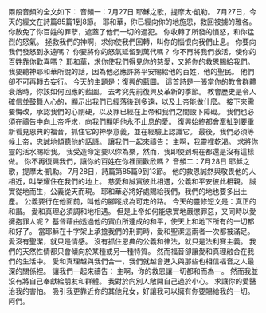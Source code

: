 兩段音頻的全文如下：
音頻一：7月27日
耶穌之歌，提摩太·凱勒。
7月27日，今天的經文在詩篇85篇1到8節。
耶和華，你已經向你的地施恩，救回被擄的雅各。
你赦免了你百姓的罪孽，遮蓋了他們一切的過犯。
你收轉了所發的憤怒，和你猛烈的怒氣。
拯救我們的神啊，求你使我們回轉，叫你的惱恨向我們止息。
你要向我們發怒到永遠嗎？
你要將你的怒氣延留到萬代嗎？
你不再將我們救活，使你的百姓靠你歡喜嗎？
耶和華，求你使我們得見你的慈愛，又將你的救恩賜給我們。
我要聽神耶和華所說的話，因為他必應許將平安賜給他的百姓，他的聖民。
他們卻不可再轉去妄行。
今天的主題是：復興的藍圖。
這首詩是一張當你的教會群體衰落時，你該如何回應的藍圖。
去考究先前復興及革新的季節。
教會歷史是令人確信並鼓舞人心的，顯示出我們已經落後到多遠，以及上帝能做什麼。
接下來需要悔改，承認我們的心剛硬，以及罪已經在上帝和我們之間設下障礙。
我們也必須在禱告中向上帝呼求，向我們顯明他永不止息的愛。
復興始終都會牽扯到要重新看見恩典的福音，抓住它的神學意義，並在經驗上認識它。
最後，我們必須等候上帝，忠誠地傾聽他的話語。
讓我們一起來禱告：
主啊，我靈裡乾渴。
求將你靈的活水賜給我。
我受造命定要以你為樂，然而，我即使到現在都還是沒有這樣做。
你不再復興我們，讓你的百姓在你裡面歡欣嗎？
音頻二：7月28日
耶穌之歌，提摩太·凱勒。
7月28日，詩篇第85篇9到13節。
他的救恩誠然與敬畏他的人相近，叫榮耀住在我們的地上。
慈愛和誠實彼此相遇，公義和平安彼此相親。
誠實從地而生，公義從天而現。
耶和華必將好處賜給我們，我們的地也要多出土產。
公義要行在他面前，叫他的腳蹤成為可走的路。
今天的靈修短文是：真正的和諧。
愛和真理必須調和地相遇。
但是上帝如何能忠實地嚴懲罪惡，又同時以愛擁抱罪人呢？
基督藉由透過他的寶血所達成的和平，使天上和地下所有的一切都和好了。
當耶穌在十字架上承擔我們的刑罰時，愛和聖潔這兩者一次都被滿足。
愛沒有聖潔，就只是情感。
沒有抓住恩典的公義和律法，就只是法利賽主義。
我們的天然性情都只會傾向於某種或另一種特質。
然而福音卻讓愛和真理融合在我們的生活中。
愛和真理越與我們合一，我們就越會進入與那些也相信福音之人最深的關係裡。
讓我們一起來禱告：
主啊，你的救恩讓一切都和而為一。
然而我並沒有將自己奉獻給朋友和群體。
我對於向別人敞開自己過於小心。
求讓你的愛醫治我的害怕。
吸引我更靠近你的其他兒女，好讓我可以擁有你要賜給我的一切。
阿們。
